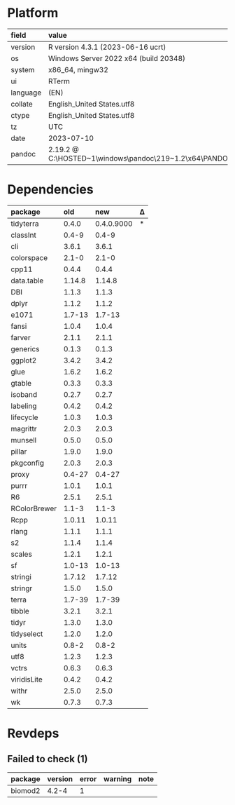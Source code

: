 # Platform

|field    |value                                                                 |
|:--------|:---------------------------------------------------------------------|
|version  |R version 4.3.1 (2023-06-16 ucrt)                                     |
|os       |Windows Server 2022 x64 (build 20348)                                 |
|system   |x86_64, mingw32                                                       |
|ui       |RTerm                                                                 |
|language |(EN)                                                                  |
|collate  |English_United States.utf8                                            |
|ctype    |English_United States.utf8                                            |
|tz       |UTC                                                                   |
|date     |2023-07-10                                                            |
|pandoc   |2.19.2 @ C:\HOSTED~1\windows\pandoc\219~1.2\x64\PANDOC~1.2\pandoc.exe |

# Dependencies

|package      |old    |new        |Δ  |
|:------------|:------|:----------|:--|
|tidyterra    |0.4.0  |0.4.0.9000 |*  |
|classInt     |0.4-9  |0.4-9      |   |
|cli          |3.6.1  |3.6.1      |   |
|colorspace   |2.1-0  |2.1-0      |   |
|cpp11        |0.4.4  |0.4.4      |   |
|data.table   |1.14.8 |1.14.8     |   |
|DBI          |1.1.3  |1.1.3      |   |
|dplyr        |1.1.2  |1.1.2      |   |
|e1071        |1.7-13 |1.7-13     |   |
|fansi        |1.0.4  |1.0.4      |   |
|farver       |2.1.1  |2.1.1      |   |
|generics     |0.1.3  |0.1.3      |   |
|ggplot2      |3.4.2  |3.4.2      |   |
|glue         |1.6.2  |1.6.2      |   |
|gtable       |0.3.3  |0.3.3      |   |
|isoband      |0.2.7  |0.2.7      |   |
|labeling     |0.4.2  |0.4.2      |   |
|lifecycle    |1.0.3  |1.0.3      |   |
|magrittr     |2.0.3  |2.0.3      |   |
|munsell      |0.5.0  |0.5.0      |   |
|pillar       |1.9.0  |1.9.0      |   |
|pkgconfig    |2.0.3  |2.0.3      |   |
|proxy        |0.4-27 |0.4-27     |   |
|purrr        |1.0.1  |1.0.1      |   |
|R6           |2.5.1  |2.5.1      |   |
|RColorBrewer |1.1-3  |1.1-3      |   |
|Rcpp         |1.0.11 |1.0.11     |   |
|rlang        |1.1.1  |1.1.1      |   |
|s2           |1.1.4  |1.1.4      |   |
|scales       |1.2.1  |1.2.1      |   |
|sf           |1.0-13 |1.0-13     |   |
|stringi      |1.7.12 |1.7.12     |   |
|stringr      |1.5.0  |1.5.0      |   |
|terra        |1.7-39 |1.7-39     |   |
|tibble       |3.2.1  |3.2.1      |   |
|tidyr        |1.3.0  |1.3.0      |   |
|tidyselect   |1.2.0  |1.2.0      |   |
|units        |0.8-2  |0.8-2      |   |
|utf8         |1.2.3  |1.2.3      |   |
|vctrs        |0.6.3  |0.6.3      |   |
|viridisLite  |0.4.2  |0.4.2      |   |
|withr        |2.5.0  |2.5.0      |   |
|wk           |0.7.3  |0.7.3      |   |

# Revdeps

## Failed to check (1)

|package |version |error |warning |note |
|:-------|:-------|:-----|:-------|:----|
|biomod2 |4.2-4   |1     |        |     |

